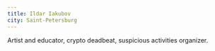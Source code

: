 ```yaml
---
title: Ildar Iakubov
city: Saint-Petersburg
---
```


Artist and educator, crypto deadbeat, suspicious activities organizer.
